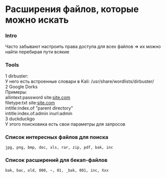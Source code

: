 # Расширения файлов, которые можно искать

### Intro

Часто забывают настроить права доступа для всех файлов => их можно найти перебирая пути всякие

### Tools

1 dirbuster:\
У него есть встроенные словари в Kali: /usr/share/wordlists/dirbuster/\
2 Google Dorks\
Примеры:\
allintext:password site:[site.com](http://site.com)\
filetype:txt site:[site.com](http://site.com)\
intitle:index.of "parent directory"\
intitle:index.of.admin inurl:admin\
3 duckduckgo\
У этого поисковика есть свои параметры для запросов

### Список интересных файлов для поиска

```
jpg, png, bmp, doc, xls, rar, zip, pdf, bak, inc
```

### Список расширений для бекап-файлов

```
bak, bac, old, 000, ~, 01, _bak, 001, inc, Xxx
```
